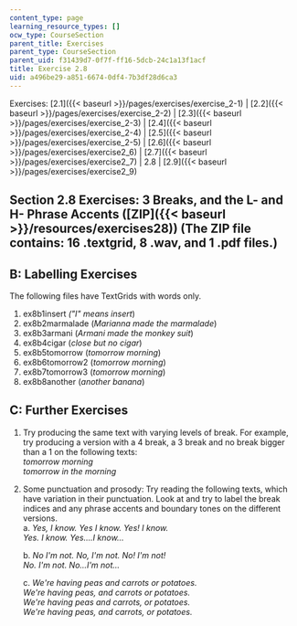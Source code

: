 ```yaml
---
content_type: page
learning_resource_types: []
ocw_type: CourseSection
parent_title: Exercises
parent_type: CourseSection
parent_uid: f31439d7-0f7f-ff16-5dcb-24c1a13f1acf
title: Exercise 2.8
uid: a496be29-a851-6674-0df4-7b3df28d6ca3
---
```


Exercises: [2.1]({{< baseurl >}}/pages/exercises/exercise_2-1) | [2.2]({{< baseurl >}}/pages/exercises/exercise_2-2) | [2.3]({{< baseurl >}}/pages/exercises/exercise_2-3) | [2.4]({{< baseurl >}}/pages/exercises/exercise_2-4) | [2.5]({{< baseurl >}}/pages/exercises/exercise_2-5) | [2.6]({{< baseurl >}}/pages/exercises/exercise2_6) | [2.7]({{< baseurl >}}/pages/exercises/exercise2_7) | 2.8 | [2.9]({{< baseurl >}}/pages/exercises/exercise2_9)

Section 2.8 Exercises: 3 Breaks, and the L- and H- Phrase Accents ([ZIP]({{< baseurl >}}/resources/exercises28)) (The ZIP file contains: 16 .textgrid, 8 .wav, and 1 .pdf files.)
---------------------------------------------------------------------------------------------------------------------------------------------------------------------------------

B: Labelling Exercises
----------------------

The following files have TextGrids with words only.

1.  ex8b1insert _("I" means insert_)
2.  ex8b2marmalade (_Marianna made the marmalade_)
3.  ex8b3armani (_Armani made the monkey suit_)
4.  ex8b4cigar (_close but no cigar_)
5.  ex8b5tomorrow (_tomorrow morning_)
6.  ex8b6tomorrow2 (_tomorrow morning_)
7.  ex8b7tomorrow3 (_tomorrow morning_)
8.  ex8b8another (_another banana_)

C: Further Exercises
--------------------

1.  Try producing the same text with varying levels of break. For example, try producing a version with a 4 break, a 3 break and no break bigger than a 1 on the following texts:  
    _tomorrow morning_  
    _tomorrow in the morning_
2.  Some punctuation and prosody: Try reading the following texts, which have variation in their punctuation. Look at and try to label the break indices and any phrase accents and boundary tones on the different versions.  
    a. _Yes, I know. Yes I know. Yes! I know.  
    Yes. I know. Yes….I know…_  
      
    b. _No I'm not. No, I'm not. No! I'm not!  
    No. I'm not. No…I'm not…_  
      
    c. _We're having peas and carrots or potatoes.  
    We're having peas, and carrots or potatoes.  
    We're having peas and carrots, or potatoes.  
    We're having peas, and carrots, or potatoes._